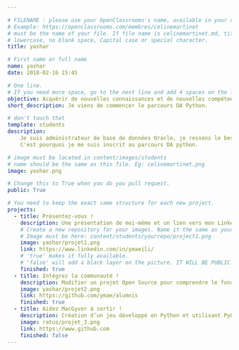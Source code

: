 ```yaml
---

# FILENAME : please use your OpenClassrooms's name, available in your url.
# Example: https://openclassrooms.com/membres/celinemartinet
# must be the name of your file. If file name is celinemartinet.md, title is celinemartinet.
# lowercase, no blank space, Capital case or special character.
title: yashar

# First name or full name
name: yashar
date: 2018-02-16 15:45

# One line.
# If you need more space, go to the next line and add 4 spaces on the left, as in 'description'.
objective: Acquérir de nouvelles connaissances et de nouvelles compétences.
short_description: Je viens de commencer le parcours DA Python.

# don't touch that
template: students
description:
    Je suis administrateur de base de données Oracle, je ressens le besoin d'apprendre un nouveau langage de programmation pour compléter mes compétences.
    C'est pourquoi je me suis inscrit au parcours DA python.

# image must be located in content/images/students
# name should be the same as this file. Eg: celinemartinet.png
image: yashar.png

# Change this to True when you do you pull request.
public: True

# You need to keep the exact same structure for each new project.
projects:
  - title: Présentez-vous !
    description: Une présentation de moi-même et un lien vers mon LinkedIn.
    # Create a new repository for your images. Name it the same as your nickname and profile picture.
    # Image must be here: content/students/yourrepo/project1.png
    image: yashar/projet1.png
    link: https://www.linkedin.com/in/ymaeili/
    # 'true' makes it fully available.
    # 'false' will add a black layer on the picture. IT WILL BE PUBLIC!
    finished: true
  - title: Intégrez la communauté !
    description: Modifier un projet Open Source pour comprendre le fonctionnement de Git, de Github et des pull requests. 
    image: yashar/projet2.png
    link: https://github.com/ymae/alumnis
    finished: true
  - title: Aidez MacGyver à sortir !
    description: Création d’un jeu développé en Python et utilisant PyGame.
    image: ratus/projet_3.png
    link: https://www.github.com
    finished: false
---
```

